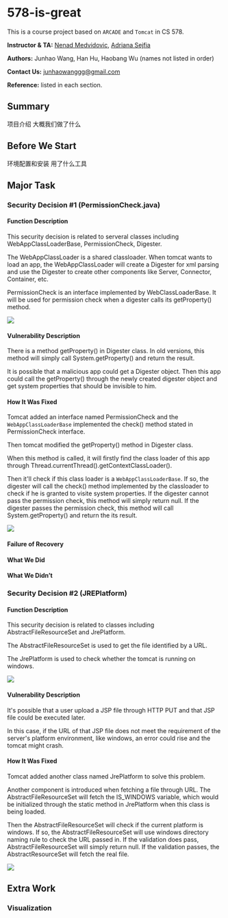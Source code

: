 # 578-is-great

This is a course project based on `ARCADE` and `Tomcat` in CS 578.

**Instructor & TA:** [Nenad Medvidovic](mailto:neno@usc.edu), [Adriana Sejfia](mailto:sejfia@usc.edu)

**Authors:** Junhao Wang, Han Hu, Haobang Wu (names not listed in order)

**Contact Us:** [junhaowanggg@gmail.com](mailto:junhaowanggg@gmail.com)

**Reference:** listed in each section.




## Summary

项目介绍
大概我们做了什么

## Before We Start

环境配置和安装
用了什么工具


## Major Task

### Security Decision #1 (PermissionCheck.java)


#### Function Description

<!-- 设计到哪些类和大概的功能 -->
This security decision is related to serveral classes including WebAppClassLoaderBase, PermissionCheck, Digester.

The WebAppClassLoader is a shared classloader. When tomcat wants to load an app, the WebAppClassLoader will create a Digester for xml parsing and use the Digester to create other components like Server, Connector, Container, etc.

PermissionCheck is an interface implemented by WebClassLoaderBase. It will be used for permission check when a digester calls its getProperty() method.

![](https://bloggg-1254259681.cos.na-siliconvalley.myqcloud.com/sv36i.png)


#### Vulnerability Description

<!-- 安全缺陷的描述（要自己写, 加引用） -->
There is a method getProperty() in Digester class. In old versions, this method will simply call System.getProperty() and return the result.

It is possible that a malicious app could get a Digester object. Then this app could call the getProperty() through the newly created digester object and get system properties that should be invisible to him.

#### How It Was Fixed

<!-- PermissionCheck的原理 -->
Tomcat added an interface named PermissionCheck and the `WebAppClassLoaderBase` implemented the check() method stated in PermissionCheck interface.

Then tomcat modified the getProperty() method in Digester class. 

When this method is called, it will firstly find the class loader of this app through Thread.currentThread().getContextClassLoader(). 

Then it'll check if this class loader is a `WebAppClassLoaderBase`. If so, the digester will call the check() method implemented by the classloader to check if he is granted to visite system properties. If the digester cannot pass the permission check, this method will simply return null. If the digester passes the permission check, this method will call System.getProperty() and return the its result.

![](https://bloggg-1254259681.cos.na-siliconvalley.myqcloud.com/it0or.png)


#### Failure of Recovery



#### What We Did



#### What We Didn’t







### Security Decision #2 (JREPlatform)

#### Function Description

<!-- 设计到哪些类和大概的功能 -->
This security decision is related to classes including AbstractFileResourceSet and JrePlatform.

The AbstractFileResourceSet is used to get the file identified by a URL.

The JrePlatform is used to check whether the tomcat is running on windows.

![](https://bloggg-1254259681.cos.na-siliconvalley.myqcloud.com/xj9uh.png)

#### Vulnerability Description

<!-- 安全缺陷的描述（要自己写, 加引用） -->
It's possible that a user upload a JSP file through HTTP PUT and that JSP file could be executed later.

In this case, if the URL of that JSP file does not meet the requirement of the server's platform environment, like windows, an error could rise and the tomcat might crash.


#### How It Was Fixed

<!-- JrePlatform的原理 -->
Tomcat added another class named JrePlatform to solve this problem.

Another component is introduced when fetching a file through URL. The AbstractFileResourceSet will fetch the IS_WINDOWS variable, which would be initialized through the static method in JrePlatform when this class is being loaded.

Then the AbstractFileResourceSet will check if the current platform is windows. If so, the AbstractFileResourceSet will use windows directory naming rule to check the URL passed in. If the validation does pass, AbstractFileResourceSet will simply return null. If the validation passes, the AbstractResourceSet will fetch the real file.

![](https://bloggg-1254259681.cos.na-siliconvalley.myqcloud.com/asiu7.png)


## Extra Work

### Visualization
